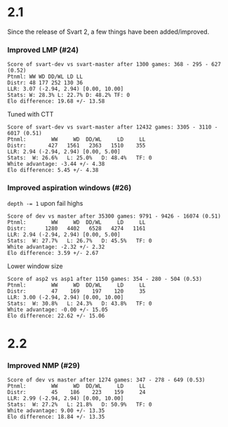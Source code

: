 # 2.1

Since the release of Svart 2, a few things have been added/improved.

### Improved LMP (#24)
```
Score of svart-dev vs svart-master after 1300 games: 368 - 295 - 627 (0.52)
Ptnml: WW WD DD/WL LD LL
Distr: 48 177 252 130 36
LLR: 3.07 (-2.94, 2.94) [0.00, 10.00]
Stats: W: 28.3% L: 22.7% D: 48.2% TF: 0
Elo difference: 19.68 +/- 13.58
```
Tuned with CTT
```
Score of svart-dev vs svart-master after 12432 games: 3305 - 3110 - 6017 (0.51)
Ptnml:        WW     WD  DD/WL     LD     LL
Distr:       427   1561   2363   1510    355
LLR: 2.94 (-2.94, 2.94) [0.00, 5.00]
Stats:  W: 26.6%   L: 25.0%   D: 48.4%   TF: 0
White advantage: -3.44 +/- 4.38
Elo difference: 5.45 +/- 4.38
```

### Improved aspiration windows (#26)
``depth -= 1`` upon fail highs
```
Score of dev vs master after 35300 games: 9791 - 9426 - 16074 (0.51)
Ptnml:        WW     WD  DD/WL     LD     LL
Distr:      1280   4402   6528   4274   1161
LLR: 2.94 (-2.94, 2.94) [0.00, 5.00]
Stats:  W: 27.7%   L: 26.7%   D: 45.5%   TF: 0
White advantage: -2.32 +/- 2.32
Elo difference: 3.59 +/- 2.67
```
Lower window size
```
Score of asp2 vs asp1 after 1150 games: 354 - 280 - 504 (0.53)
Ptnml:        WW     WD  DD/WL     LD     LL
Distr:        47    169    197    120     35
LLR: 3.00 (-2.94, 2.94) [0.00, 10.00]
Stats:  W: 30.8%   L: 24.3%   D: 43.8%   TF: 0
White advantage: -0.00 +/- 15.05
Elo difference: 22.62 +/- 15.06
```


# 2.2
### Improved NMP (#29)
```
Score of dev vs master after 1274 games: 347 - 278 - 649 (0.53)
Ptnml:        WW     WD  DD/WL     LD     LL
Distr:        45    186    223    159     24
LLR: 2.99 (-2.94, 2.94) [0.00, 10.00]
Stats:  W: 27.2%   L: 21.8%   D: 50.9%   TF: 0
White advantage: 9.00 +/- 13.35
Elo difference: 18.84 +/- 13.35
```
